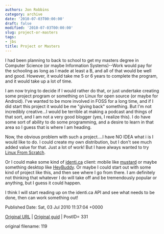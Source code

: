 ```yaml
---
authors: Jon Robbins
category: archive
date: '2010-07-03T00:00:00'
draft: false
modified: '2010-07-03T00:00:00'
slug: project-or-masters
tags:
- jbs
title: Project or Masters
---
```


I had been planning to back to school to get my masters degree in Computer Science (or maybe Information Systems)--Work would pay for the schooling as long as I made at least a B, and all of that would be well and good.  However, it would take me 5 or 6 years to complete the program, and it would take up a lot of time.

 I am now trying to decide if I would rather do that, or just undertake creating some project program or something on Linux for open source (or maybe for Android).  I've wanted to be more involved in FOSS for a long time, and if I did start this project it would be me "giving back" something.  But I'm not incredibly creative...I would be terrible at making a podcast and things of that sort, and I am not a very good blogger (yes, I realize this).  I do have some sort of ability to do some programming, and a desire to learn in that area so I guess that is where I am heading.

 Now, the obvious problem with such a project....I have NO IDEA what i is I would like to do. I could create my own distribution, but I don't see much added value for that. Just a lot of work!  But I have always wanted to try [Linux From Scratch](http://www.linuxfromscratch.org/).

 Or I could make some kind of [identi.ca](http://identi.ca) client: mobile like [mustard](http://mustard.macno.org/) or maybe something desktop like [HeyBuddy](http://mustard.macno.org/planet/identica).    Or maybe I could start out with some kind of project like this, and then see where I go from there.  I am definitely not thinking that whatever I do will take off and be tremendously popular or anything, but I guess it could happen.

 I think I will start reading up on the identi.ca API and see what needs to be done, then can work something out!




Published Date: Sat, 03 Jul 2010 11:37:04 +0000 

[Original URL](http://factorq.net/2010/07/03/project-or-masters/) | [Original guid](http://factorq.net/?p=331) | PostID= 331

 original filename: 119

